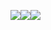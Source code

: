 <img src="https://img.shields.io/badge/PHP-777BB4?style=for-the-badge&logo=php&logoColor=white" /><img src="https://img.shields.io/badge/HTML5-E34F26?style=for-the-badge&logo=html5&logoColor=whit" /><img src="https://img.shields.io/badge/Bootstrap-563D7C?style=for-the-badge&logo=bootstrap&logoColor=white"/>
